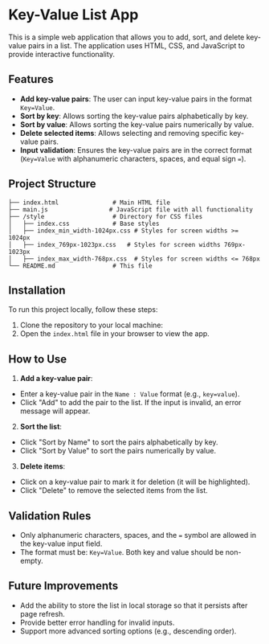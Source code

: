 # Key-Value List App

This is a simple web application that allows you to add, sort, and delete key-value pairs in a list. The application uses HTML, CSS, and JavaScript to provide interactive functionality.

## Features

- **Add key-value pairs**: The user can input key-value pairs in the format `Key=Value`.
- **Sort by key**: Allows sorting the key-value pairs alphabetically by key.
- **Sort by value**: Allows sorting the key-value pairs numerically by value.
- **Delete selected items**: Allows selecting and removing specific key-value pairs.
- **Input validation**: Ensures the key-value pairs are in the correct format (`Key=Value` with alphanumeric characters, spaces, and equal sign `=`).

## Project Structure
```
├── index.html               # Main HTML file
├── main.js                 # JavaScript file with all functionality
├── /style                   # Directory for CSS files
│   ├── index.css            # Base styles
│   ├── index_min_width-1024px.css # Styles for screen widths >= 1024px
│   ├── index_769px-1023px.css   # Styles for screen widths 769px-1023px
│   ├── index_max_width-768px.css  # Styles for screen widths <= 768px
└── README.md                # This file
```
## Installation

To run this project locally, follow these steps:

1. Clone the repository to your local machine:
2. Open the `index.html` file in your browser to view the app.

## How to Use

1. **Add a key-value pair**:
- Enter a key-value pair in the `Name : Value` format (e.g., `key=value`).
- Click "Add" to add the pair to the list. If the input is invalid, an error message will appear.

2. **Sort the list**:
- Click "Sort by Name" to sort the pairs alphabetically by key.
- Click "Sort by Value" to sort the pairs numerically by value.

3. **Delete items**:
- Click on a key-value pair to mark it for deletion (it will be highlighted).
- Click "Delete" to remove the selected items from the list.

## Validation Rules

- Only alphanumeric characters, spaces, and the `=` symbol are allowed in the key-value input field.
- The format must be: `Key=Value`. Both key and value should be non-empty.

## Future Improvements

- Add the ability to store the list in local storage so that it persists after page refresh.
- Provide better error handling for invalid inputs.
- Support more advanced sorting options (e.g., descending order).
